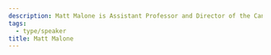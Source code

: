 ```yaml
---
description: Matt Malone is Assistant Professor and Director of the Canadian Internet Policy and Public Interest Clinic, uOttawa Faculty of Law.
tags:
  - type/speaker
title: Matt Malone
---
```

